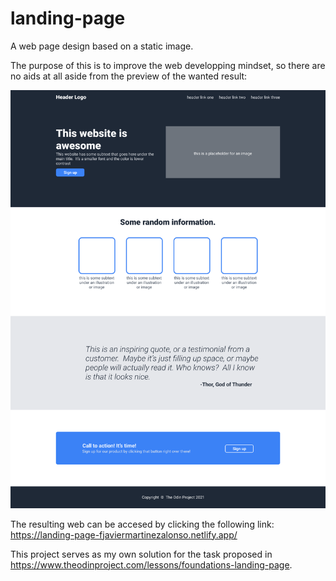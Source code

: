 # landing-page
A web page design based on a static image.

The purpose of this is to improve the web developping mindset, so there are no aids at all aside from the preview of the wanted result:

![alt text](./img/01_web-design.png)

The resulting web can be accesed by clicking the following link: https://landing-page-fjaviermartinezalonso.netlify.app/

This project serves as my own solution for the task proposed in https://www.theodinproject.com/lessons/foundations-landing-page.
